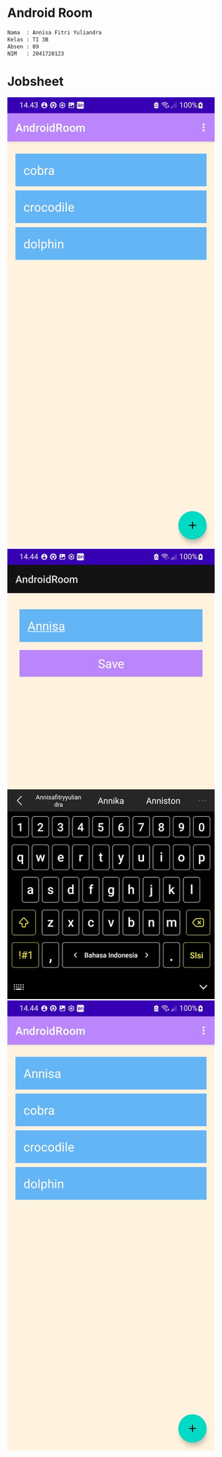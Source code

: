 # Android Room
    Nama  : Annisa Fitri Yuliandra
    Kelas : TI 3B
    Absen : 09
    NIM   : 2041720123
# Jobsheet
![](images/1.jpeg)
![](images/2.jpeg)
![](images/3.jpeg)
